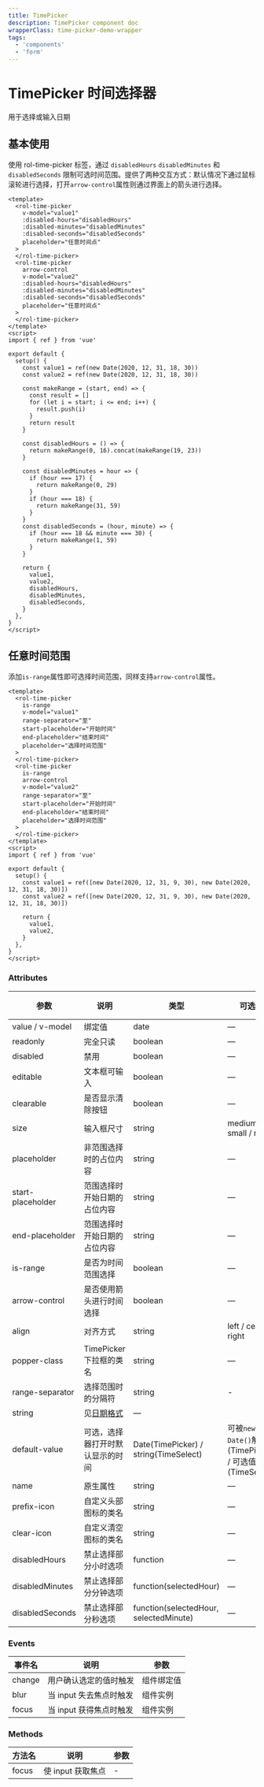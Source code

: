 ```yaml
---
title: TimePicker
description: TimePicker component doc
wrapperClass: time-picker-demo-wrapper
tags:
  - 'components'
  - 'form'
---
```


# TimePicker 时间选择器

用于选择或输入日期

## 基本使用

使用 rol-time-picker 标签，通过 `disabledHours` `disabledMinutes` 和 `disabledSeconds` 限制可选时间范围。提供了两种交互方式：默认情况下通过鼠标滚轮进行选择，打开`arrow-control`属性则通过界面上的箭头进行选择。

```vue demo
<template>
  <rol-time-picker
    v-model="value1"
    :disabled-hours="disabledHours"
    :disabled-minutes="disabledMinutes"
    :disabled-seconds="disabledSeconds"
    placeholder="任意时间点"
  >
  </rol-time-picker>
  <rol-time-picker
    arrow-control
    v-model="value2"
    :disabled-hours="disabledHours"
    :disabled-minutes="disabledMinutes"
    :disabled-seconds="disabledSeconds"
    placeholder="任意时间点"
  >
  </rol-time-picker>
</template>
<script>
import { ref } from 'vue'

export default {
  setup() {
    const value1 = ref(new Date(2020, 12, 31, 18, 30))
    const value2 = ref(new Date(2020, 12, 31, 18, 30))

    const makeRange = (start, end) => {
      const result = []
      for (let i = start; i <= end; i++) {
        result.push(i)
      }
      return result
    }

    const disabledHours = () => {
      return makeRange(0, 16).concat(makeRange(19, 23))
    }

    const disabledMinutes = hour => {
      if (hour === 17) {
        return makeRange(0, 29)
      }
      if (hour === 18) {
        return makeRange(31, 59)
      }
    }
    const disabledSeconds = (hour, minute) => {
      if (hour === 18 && minute === 30) {
        return makeRange(1, 59)
      }
    }

    return {
      value1,
      value2,
      disabledHours,
      disabledMinutes,
      disabledSeconds,
    }
  },
}
</script>
```

## 任意时间范围

添加`is-range`属性即可选择时间范围，同样支持`arrow-control`属性。

```vue demo
<template>
  <rol-time-picker
    is-range
    v-model="value1"
    range-separator="至"
    start-placeholder="开始时间"
    end-placeholder="结束时间"
    placeholder="选择时间范围"
  >
  </rol-time-picker>
  <rol-time-picker
    is-range
    arrow-control
    v-model="value2"
    range-separator="至"
    start-placeholder="开始时间"
    end-placeholder="结束时间"
    placeholder="选择时间范围"
  >
  </rol-time-picker>
</template>
<script>
import { ref } from 'vue'

export default {
  setup() {
    const value1 = ref([new Date(2020, 12, 31, 9, 30), new Date(2020, 12, 31, 18, 30)])
    const value2 = ref([new Date(2020, 12, 31, 9, 30), new Date(2020, 12, 31, 18, 30)])

    return {
      value1,
      value2,
    }
  },
}
</script>
```

### Attributes

| 参数              | 说明                                                       | 类型                                   | 可选值                                                | 默认值 |
| ----------------- | ---------------------------------------------------------- | -------------------------------------- | ----------------------------------------------------- | ------ |
| value / v-model   | 绑定值                                                     | date                                   | —                                                     | —      |
| readonly          | 完全只读                                                   | boolean                                | —                                                     | false  |
| disabled          | 禁用                                                       | boolean                                | —                                                     | false  |
| editable          | 文本框可输入                                               | boolean                                | —                                                     | true   |
| clearable         | 是否显示清除按钮                                           | boolean                                | —                                                     | true   |
| size              | 输入框尺寸                                                 | string                                 | medium / small / mini                                 | —      |
| placeholder       | 非范围选择时的占位内容                                     | string                                 | —                                                     | —      |
| start-placeholder | 范围选择时开始日期的占位内容                               | string                                 | —                                                     | —      |
| end-placeholder   | 范围选择时开始日期的占位内容                               | string                                 | —                                                     | —      |
| is-range          | 是否为时间范围选择                                         | boolean                                | —                                                     | false  |
| arrow-control     | 是否使用箭头进行时间选择                                   | boolean                                | —                                                     | false  |
| align             | 对齐方式                                                   | string                                 | left / center / right                                 | left   |
| popper-class      | TimePicker 下拉框的类名                                    | string                                 | —                                                     | —      |
| range-separator   | 选择范围时的分隔符                                         | string                                 | -                                                     | '-'    |
| string            | 见[日期格式](https://day.js.org/docs/zh-CN/display/format) | —                                      |
| default-value     | 可选，选择器打开时默认显示的时间                           | Date(TimePicker) / string(TimeSelect)  | 可被`new Date()`解析(TimePicker) / 可选值(TimeSelect) | —      |
| name              | 原生属性                                                   | string                                 | —                                                     | —      |
| prefix-icon       | 自定义头部图标的类名                                       | string                                 | —                                                     | -      |
| clear-icon        | 自定义清空图标的类名                                       | string                                 | —                                                     | -      |
| disabledHours     | 禁止选择部分小时选项                                       | function                               | —                                                     | -      |
| disabledMinutes   | 禁止选择部分分钟选项                                       | function(selectedHour)                 | —                                                     | -      |
| disabledSeconds   | 禁止选择部分秒选项                                         | function(selectedHour, selectedMinute) | —                                                     | -      |

### Events

| 事件名 | 说明                    | 参数       |
| ------ | ----------------------- | ---------- |
| change | 用户确认选定的值时触发  | 组件绑定值 |
| blur   | 当 input 失去焦点时触发 | 组件实例   |
| focus  | 当 input 获得焦点时触发 | 组件实例   |

### Methods

| 方法名 | 说明              | 参数 |
| ------ | ----------------- | ---- |
| focus  | 使 input 获取焦点 | -    |

